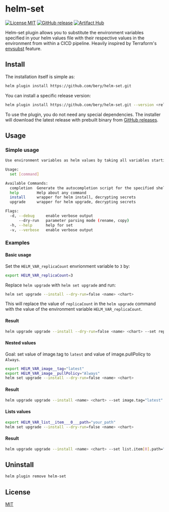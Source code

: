 # helm-set
[![License MIT](https://img.shields.io/badge/license-MIT-blue.svg?style=flat)](LICENSE)
[![GitHub release](https://img.shields.io/github/v/release/bery/helm-set.svg)](https://github.com/bery/helm-set/releases)
[![Artifact Hub](https://img.shields.io/endpoint?url=https://artifacthub.io/badge/repository/helm-helm-set)](https://artifacthub.io/packages/search?repo=helm-helm-set)

Helm-set plugin allows you to substitute the environment variables specified in your helm values file with their respective values in the environment from within a CICD pipeline. Heavily inspired by Terraform's [envsubst](https://developer.hashicorp.com/terraform/language/values/variables#environment-variables) feature.

## Install

The installation itself is simple as:

```bash
helm plugin install https://github.com/bery/helm-set.git
```
You can install a specific release version:
```bash
helm plugin install https://github.com/bery/helm-set.git --version <release version>
```

To use the plugin, you do not need any special dependencies. The installer will download the latest release with prebuilt binary from [GitHub releases](https://github.com/bery/helm-set/releases).

## Usage

### Simple usage
```bash
Use environment variables as helm values by taking all variables starting with HELM_VAR_ to --set values.

Usage:
  set [command]

Available Commands:
  completion  Generate the autocompletion script for the specified shell
  help        Help about any command
  install     wrapper for helm install, decrypting secrets
  upgrade     wrapper for helm upgrade, decrypting secrets

Flags:
  -d, --debug     enable verbose output
      --dry-run   parameter parsing mode (rename, copy)
  -h, --help      help for set
  -v, --verbose   enable verbose output
```
### Examples
#### Basic usage
Set the `HELM_VAR_replicaCount` envrionment variable to `3` by:
```bash
export HELM_VAR_replicaCount=3
```
Replace `helm upgrade` with `helm set upgrade` and run:
```bash
helm set upgrade --install --dry-run=false <name> <chart>
```
This will replace the value of `replicaCount` in the `helm upgrade` command with the value of the environment variable `HELM_VAR_replicaCount`.
#### Result
```bash
helm upgrade upgrade --install --dry-run=false <name> <chart> --set replicaCount=3
```
#### Nested values
Goal: set value of image.tag to `latest` and value of image.pullPolicy to `Always`.
```bash
export HELM_VAR_image__tag="latest"
export HELM_VAR_image__pullPolicy="Always"
helm set upgrade --install --dry-run=false <name> <chart>
```
#### Result
```bash
helm upgrade upgrade --install <name> <chart> --set image.tag="latest" --set image.pullPolicy="Always"
```
#### Lists values
```bash
export HELM_VAR_list__item___0___path="your_path"
helm set upgrade --install --dry-run=false <name> <chart>
```
#### Result
```bash
helm upgrade upgrade --install <name> <chart> --set list.item[0].path="your_path"
```

## Uninstall
```bash
helm plugin remove helm-set
```

## License

[MIT](LICENSE)